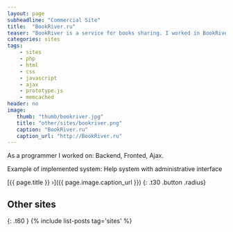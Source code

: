 ```yaml
---
layout: page
subheadline: "Commercial Site"
title:  "BookRiver.ru"
teaser: "BookRiver is a service for books sharing. I worked in BookRiver's team for a year."
categories: sites
tags:
    - sites
    - php
    - html
    - css
    - javascript
    - ajax
    - prototype.js
    - memcached
header: no
image:
   thumb: "thumb/bookriver.jpg"
   title: "other/sites/bookriver.png"
   caption: "BookRiver.ru"
   caption_url: "http://BookRiver.ru"
---
```


As a programmer I worked on: Backend, Fronted, Ajax.

Example of implemented system: Help system with administrative interface


[{{ page.title }} ›]({{ page.image.caption_url }})
{: .t30 .button .radius}



## Other sites
{: .t60 }
{% include list-posts tag='sites' %}
